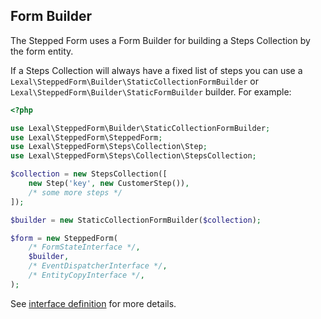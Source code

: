 ## Form Builder

The Stepped Form uses a Form Builder for building a Steps Collection by 
the form entity.

If a Steps Collection will always have a fixed list of steps you can use a
`Lexal\SteppedForm\Builder\StaticCollectionFormBuilder` or
`Lexal\SteppedForm\Builder\StaticFormBuilder` builder. For example:

```php
<?php

use Lexal\SteppedForm\Builder\StaticCollectionFormBuilder;
use Lexal\SteppedForm\SteppedForm;
use Lexal\SteppedForm\Steps\Collection\Step;
use Lexal\SteppedForm\Steps\Collection\StepsCollection;

$collection = new StepsCollection([
    new Step('key', new CustomerStep()),
    /* some more steps */
]);

$builder = new StaticCollectionFormBuilder($collection);

$form = new SteppedForm(
    /* FormStateInterface */,
    $builder,
    /* EventDispatcherInterface */,
    /* EntityCopyInterface */,
);
```

See [interface definition](../src/Builder/FormBuilderInterface.php)
for more details.